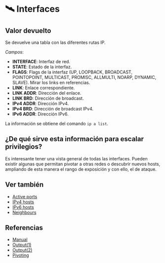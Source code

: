 # 🛰️ Interfaces

## Valor devuelto
Se devuelve una tabla con las diferentes rutas IP.

*Campos*:
- **INTERFACE**: Interfaz de red.
- **STATE**: Estado de la interfaz.
- **FLAGS**: Flags de la interfaz (UP, LOOPBACK, BROADCAST, POINTOPOINT, MULTICAST, PROMISC, ALLMULTI, NOARP, DYNAMIC, SLAVE). Mirar los links en referencias.
- **LINK**: Enlace correspondiente.
- **LINK ADDR**: Dirección del enlace.
- **LINK BRD**: Dirección de broadcast.
- **IPv4 ADDR**: Dirección IPv4.
- **IPv4 BRD**: Dirección de broadcast IPv4.
- **IPv6 ADDR**: Dirección IPv6.

La información se obtiene del comando `ip a list`.

## ¿De qué sirve esta información para escalar privilegios?
Es interesante tener una vista general de todas las interfaces. Pueden existir algunas que permitan pivotar a otras redes o descubrir nuevos hosts, ampliando de esta manera el rango de exposición y con ello, el de ataque.

## Ver también
- [Active ports](ports)
- [IPv4 hosts](ipv4)
- [IPv6 hosts](ipv6)
- [Neighbours](neighbours)

## Referencias
- [Manual](https://www.man7.org/linux/man-pages/man8/ip-address.8.html)
- [Output(1)](http://linux-ip.net/gl/ip-cref/ip-cref-node17.html)
- [Output(2)](http://linux-ip.net/gl/ip-cref/ip-cref-node34.html)
- [Pivoting](https://blog.raw.pm/en/state-of-the-art-of-network-pivoting-in-2019/)